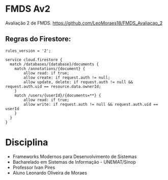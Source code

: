 # FMDS Av2
Avaliação 2 de FMDS. https://github.com/LeoMoraes18/FMDS_Avaliacao_2

## Regras do Firestore:
```
rules_version = '2';

service cloud.firestore {
  match /databases/{database}/documents {
    match /annotations/{document} {
        allow read: if true;
        allow create: if request.auth != null;
        allow update, delete: if request.auth != null && request.auth.uid == resource.data.ownerId;
    }
    match /users/{userId}/{documents=**} {
        allow read: if true;
        allow write: if request.auth != null && request.auth.uid == userId
    }
  }
}
````
# Disciplina
- Frameworks Modernos para Desenvolvimento de Sistemas
- Bacharelado em Sistemas de Informação - UNEMAT/Sinop
- Professor Ivan Pires
- Aluno Leonardo Oliveira de Moraes
